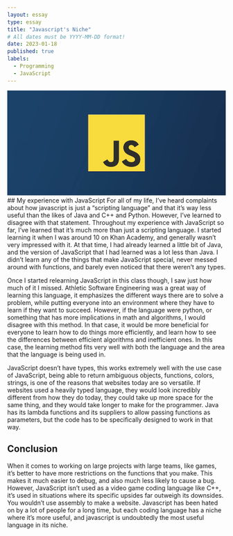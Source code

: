 ```yaml
---
layout: essay
type: essay
title: "Javascript's Niche"
# All dates must be YYYY-MM-DD format!
date: 2023-01-18
published: true
labels:
  - Programming
  - JavaScript
---
```


<img class="img-fluid" src="../img/JavaScript-logo.png">
## My experience with JavaScript
  For all of my life, I’ve heard complaints about how javascript is just a “scripting language” and that it’s way less useful than the likes of Java and C++ and Python. However, I’ve learned to disagree with that statement. Throughout my experience with JavaScript so far, I’ve learned that it’s much more than just a scripting language. I started learning it when I was around 10 on Khan Academy, and generally wasn’t very impressed with it. At that time, I had already learned a little bit of Java, and the version of JavaScript that I had learned was a lot less than Java. I didn’t learn any of the things that make JavaScript special, never messed around with functions, and barely even noticed that there weren’t any types. 

  Once I started relearning JavaScript in this class though, I saw just how much of it I missed. Athletic Software Engineering was a great way of learning this language, it emphasizes the different ways there are to solve a problem, while putting everyone into an environment where they have to learn if they want to succeed. However, if the language were python, or something that has more implications in math and algorithms, I would disagree with this method. In that case, it would be more beneficial for everyone to learn how to do things more efficiently, and learn how to see the differences between efficient algorithms and inefficient ones. In this case, the learning method fits very well with both the language and the area that the language is being used in. 

  JavaScript doesn’t have types, this works extremely well with the use case of JavaScript, being able to return ambiguous objects, functions, colors, strings, is one of the reasons that websites today are so versatile. If websites used a heavily typed language, they would look incredibly different from how they do today, they could take up more space for the same thing, and they would take longer to make for the programmer. Java has its lambda functions and its suppliers to allow passing functions as parameters, but the code has to be specifically designed to work in that way. 
## Conclusion
  When it comes to working on large projects with large teams, like games, it’s better to have more restrictions on the functions that you make. This makes it much easier to debug, and also much less likely to cause a bug. However, JavaScript isn’t used as a video game coding language like C++, it’s used in situations where its specific upsides far outweigh its downsides. You wouldn’t use assembly to make a website. Javascript has been hated on by a lot of people for a long time, but each coding language has a niche where it’s more useful, and javascript is undoubtedly the most useful language in its niche.

